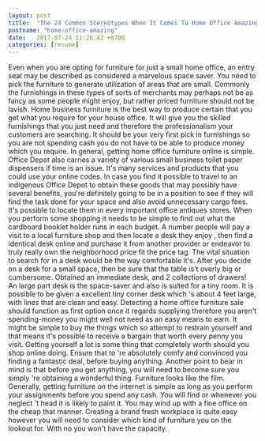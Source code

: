 ```yaml
---
layout: post
title:  "The 24 Common Stereotypes When It Comes To Home Office Amazing"
postname: "home-office-amazing"
date:   2017-07-24 11:26:42 +0700
categories: [resume]
---
```

Even when you are opting for furniture for just a small home office, an entry seat may be described as considered a marvelous space saver. You need to pick the furniture to generate utilization of areas that are small. Commonly the furnishings in these types of sorts of merchants may perhaps not be as fancy as some people might enjoy, but rather priced furniture should not be lavish. Home business furniture is the best way to produce certain that you get what you require for your house office. It will give you the skilled furnishings that you just need and therefore the professionalism your customers are searching. It should be your very first pick in furnishings so you are not spending cash you do not have to be able to produce money which you require. In general, getting home office furniture online is simple. Office Depot also carries a variety of various small business toilet paper dispensers if time is an issue. It's many services and products that you could use your online codes. In case you find it possible to travel to an indigenous Office Depot to obtain these goods that may possibly have several benefits, you're definitely going to be in a position to see if they will find the task done for your space and also avoid unnecessary cargo fees. It's possible to locate them in every important office antiques stores. When you perform some shopping it needs to be simple to find out what the cardboard booklet holder runs in each budget. A number people will pay a visit to a local furniture shop and then locate a desk they enjoy , then find a identical desk online and purchase it from another provider or endeavor to truly really own the neighborhood price fit the price tag. The vital situation to search for in a desk would be the way comfortable it's. After you decide on a desk for a small space, then be sure that the table is't overly big or cumbersome. Obtained an immediate desk, and 2 collections of drawers! An large part desk is the space-saver and also is suited for a tiny room. It is possible to be given a excellent tiny corner desk which 's about 4 feet large, with lines that are clean and easy. Detecting a home office furniture sale should function as first option once it regards supplying therefore you aren't spending-money you might well not need as an easy means to earn. It might be simple to buy the things which so attempt to restrain yourself and that means it's possible to receive a bargain that worth every penny you visit. Getting yourself a lot is some thing that completely worth should you shop online doing. Ensure that to 're absolutely comfy and convinced you finding a fantastic deal, before buying anything. Another point to bear in mind is that before you get anything, you will need to become sure you simply 're obtaining a wonderful thing. Furniture looks like the film. Generally, getting furniture on the internet is simple as long as you perform your assignments before you spend any cash. You will find or whenever you neglect 't head it is likely to paint it. You may wind up with a fine office on the cheap that manner. Creating a brand fresh workplace is quite easy however you will need to consider which kind of furniture you on the lookout for. With no you won't have the capacity.
